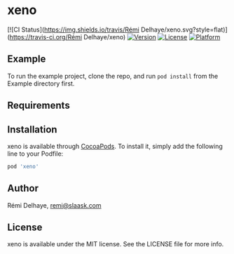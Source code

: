 # xeno

[![CI Status](https://img.shields.io/travis/Rémi Delhaye/xeno.svg?style=flat)](https://travis-ci.org/Rémi Delhaye/xeno)
[![Version](https://img.shields.io/cocoapods/v/xeno.svg?style=flat)](https://cocoapods.org/pods/xeno)
[![License](https://img.shields.io/cocoapods/l/xeno.svg?style=flat)](https://cocoapods.org/pods/xeno)
[![Platform](https://img.shields.io/cocoapods/p/xeno.svg?style=flat)](https://cocoapods.org/pods/xeno)

## Example

To run the example project, clone the repo, and run `pod install` from the Example directory first.

## Requirements

## Installation

xeno is available through [CocoaPods](https://cocoapods.org). To install
it, simply add the following line to your Podfile:

```ruby
pod 'xeno'
```

## Author

Rémi Delhaye, remi@slaask.com

## License

xeno is available under the MIT license. See the LICENSE file for more info.
